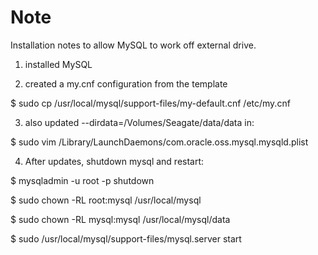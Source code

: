 # Note

Installation notes to allow MySQL to work off external drive.

1. installed MySQL

2. created a my.cnf configuration from the template

$ sudo cp /usr/local/mysql/support-files/my-default.cnf /etc/my.cnf

3. also updated --dirdata=/Volumes/Seagate/data/data in:

$ sudo vim /Library/LaunchDaemons/com.oracle.oss.mysql.mysqld.plist

4. After updates, shutdown mysql and restart:

$ mysqladmin -u root -p shutdown

$ sudo chown -RL root:mysql /usr/local/mysql

$ sudo chown -RL mysql:mysql /usr/local/mysql/data

$ sudo /usr/local/mysql/support-files/mysql.server start


